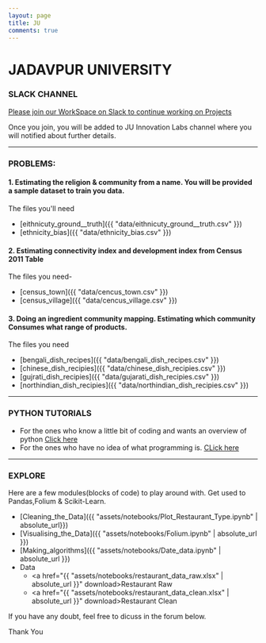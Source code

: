 ```yaml
---
layout: page
title: JU
comments: true
---
```

# JADAVPUR UNIVERSITY

### SLACK CHANNEL
[Please join our WorkSpace on Slack to continue working on Projects](https://join.slack.com/t/datasutram/shared_invite/enQtMzI5MTgwNjEyNTUxLWQ3MGI5ODY2ZjgxNDg0MTViZjIxZDEzZDg0ZDNiNzU5MDNkOTAwY2YxNjdhMmUxMmQ5Y2E4ZjQ1NzBlOGMwZWE)

Once you join, you will be added to JU Innovation Labs channel where you will notified about further details.

---
### PROBLEMS:


#### 1. Estimating the religion & community from a name. You will be provided a sample dataset to train you data.
The files you'll need
* [eithnicuty_ground__truth]({{ "data/eithnicuty_ground__truth.csv" }})
* [ethnicity_bias]({{ "data/ethnicity_bias.csv" }})

#### 2. Estimating connectivity index and development index from Census 2011 Table
The files you need-
* [census_town]({{ "data/cencus_town.csv" }})
* [census_village]({{ "data/cencus_village.csv" }})

#### 3. Doing an ingredient community mapping. Estimating which community Consumes what range of products.
The files you need
* [bengali_dish_recipes]({{ "data/bengali_dish_recipes.csv" }})
* [chinese_dish_recipies]({{ "data/chinese_dish_recipies.csv" }})
* [gujrati_dish_recipies]({{ "data/gujarati_dish_recipies.csv" }})
* [northindian_dish_recipies]({{ "data/northindian_dish_recipies.csv" }})

---
### PYTHON TUTORIALS
* For the ones who know a little bit of coding and wants an overview of python [Click here](http://cs231n.github.io/python-numpy-tutorial/)
* For the ones who have no idea of what programming is. [CLick here](https://www.programiz.com/python-programming)


---
### EXPLORE
Here are a few modules(blocks of code) to play around with. Get used to Pandas,Folium & Scikit-Learn.
* [Cleaning_the_Data]({{ "assets/notebooks/Plot_Restaurant_Type.ipynb" | absolute_url}})
* [Visualising_the_Data]({{ "assets/notebooks/Folium.ipynb" | absolute_url }})
* [Making_algorithms]({{ "assets/notebooks/Date_data.ipynb" | absolute_url }})
* Data
    * <a href="{{ "assets/notebooks/restaurant_data_raw.xlsx" | absolute_url }}" download>Restaurant Raw</a>
    * <a href="{{ "assets/notebooks/restaurant_data_clean.xlsx" | absolute_url }}" download>Restaurant Clean</a>

If you have any doubt, feel free to dicuss in the forum below.

Thank You
